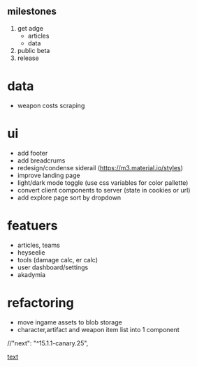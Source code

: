 ## milestones
1. get adge
    - articles
    - data
2. public beta
3. release


# data
- weapon costs scraping

# ui
- add footer
- add breadcrums
- redesign/condense siderail (https://m3.material.io/styles)
- improve landing page
- light/dark mode toggle (use css variables for color pallette)
- convert client components to server (state in cookies or url) 
- add explore page sort by dropdown

# featuers
- articles, teams
- heyseelie
- tools (damage calc, er calc)
- user dashboard/settings
- akadymia

# refactoring
- move ingame assets to blob storage
- character,artifact and weapon item list into 1 component 

//"next": "^15.1.1-canary.25",

[text](https://sdk.vercel.ai/docs/guides/rag-chatbot#rag-chatbot-guide)